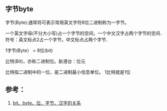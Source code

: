 ## 字节byte

字节(Byte):通常将可表示常用英文字符8位二进制称为一字节。 

一个英文字母(不分大小写)占一个字节的空间，一个中文汉字占两个字节的空间． 
符号：英文标点2占一个字节，中文标点占两个字节． 

1字节(Byte） = 8位(bit)

比特(Bit)，亦称二进制位。新港台：位元 

比特指二进制中的一位，是二进制最小信息单位。 
1比特就是1位
 



## 参考：
1. [bit、byte、位、字节、汉字的关系](http://blog.csdn.net/bigapple88/article/details/5601295)
